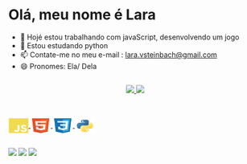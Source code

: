 # Olá, meu nome é Lara

- 🔭 Hojé estou trabalhando com javaScript, desenvolvendo um jogo
- 🌱 Estou estudando python
- 📫 Contate-me no meu e-mail : lara.vsteinbach@gmail.com 
- 😄 Pronomes: Ela/ Dela

##

<div align="center">
  <a href="https://github.com/L4rhy">
  <img height="180em" src="https://github-readme-stats.vercel.app/api?username=L4rhy&show_icons=true&theme=dark&include_all_commits=true&count_private=true&title_color=320466&text_color=4c0466"/>
  <img height="180em" src="https://github-readme-stats.vercel.app/api/top-langs/?username=L4rhy&layout=compact&langs_count=7&theme=dark&title_color=320466&text_color=4c0466"/>
</div>
  
  ##
  
<div style="display: inline_block"><br>
  <img align="center" alt="Rafa-Js" height="30" width="40" src="https://raw.githubusercontent.com/devicons/devicon/master/icons/javascript/javascript-plain.svg">
  <img align="center" alt="Rafa-HTML" height="30" width="40" src="https://raw.githubusercontent.com/devicons/devicon/master/icons/html5/html5-original.svg">
  <img align="center" alt="Rafa-CSS" height="30" width="40" src="https://raw.githubusercontent.com/devicons/devicon/master/icons/css3/css3-original.svg">
  <img align="center" alt="Rafa-Python" height="30" width="40" src="https://raw.githubusercontent.com/devicons/devicon/master/icons/python/python-original.svg">
</div>
  
  ##  
  
<div> 
 	<a href="https://www.twitch.tv/Coguja" target="_blank"><img src="https://img.shields.io/badge/Twitch-9146FF?style=for-the-badge&logo=twitch&logoColor=white" target="_blank"></a>
  <a href="mailto:lara.vsteinbach@gmail.com"><img src="https://img.shields.io/badge/-Gmail-%23333?style=for-the-badge&logo=gmail&logoColor=white" target="_blank"></a>
  <a href="https://www.linkedin.com/in/lara-vian/" target="_blank"><img src="https://img.shields.io/badge/-LinkedIn-%230077B5?style=for-the-badge&logo=linkedin&logoColor=white" target="_blank"></a> 

</div>
